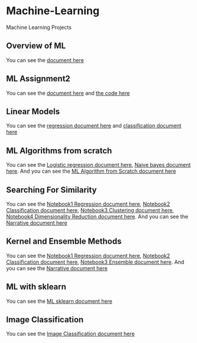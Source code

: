 # Machine-Learning
Machine Learning Projects

## Overview of ML
You can see the [document here](Overview_of_ML.pdf)

## ML Assignment2
You can see the [document here](ML_Assignment2.pdf) and [the code here](main.cpp)

## Linear Models
You can see the [regression document here](regression.pdf) and [classification document here](Classification.pdf)

## ML Algorithms from scratch
You can see the [Logistic regression document here](LRscratch.cpp), [Naive bayes document here](NBscratch.cpp).
And you can see the [ML Algorithm from Scratch document here](MLscratch.pdf) 

## Searching For Similarity
You can see the [Notebook1 Regression document here](N1-Regression.pdf), [Notebook2 Classification document here](Notebook2.pdf), 
[Notebook3 Clustering document here](Notebook3.pdf), [Notebook4 Dimensionality Reduction document here](Notebook4.pdf).
And you can see the [Narrative document here](ML_Searching_for_Similarity.pdf) 

## Kernel and Ensemble Methods
You can see the [Notebook1 Regression document here](SVMRegression.pdf), [Notebook2 Classification document here](SVMClassification.pdf), 
[Notebook3 Ensemble document here](EnsembleMethods.pdf).
And you can see the [Narrative document here](KernelEnsemble_Methods.pdf) 

## ML with sklearn
You can see the [ML sklearn document here](sklearn.pdf)

## Image Classification
You can see the [Image Classification document here](ImageClassification.pdf)
